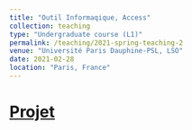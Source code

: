 ```yaml
---
title: "Outil Informaqique, Access"
collection: teaching
type: "Undergraduate course (L1)"
permalink: /teaching/2021-spring-teaching-2
venue: "Université Paris Dauphine-PSL, LSO"
date: 2021-02-28
location: "Paris, France"
---
```


[Projet](https://drive.google.com/drive/folders/1P5BnnSJV1gn4_OtXpvKGKd3rEoO7DLOO?usp=sharing)
======
